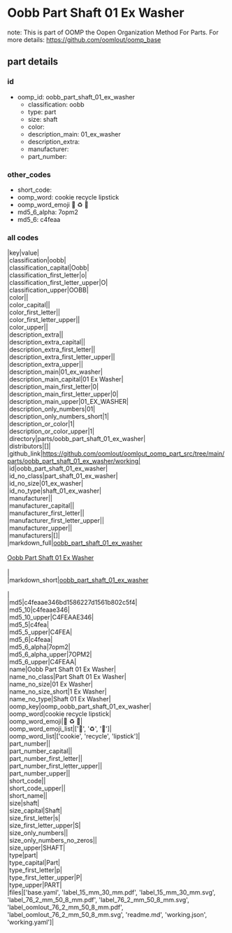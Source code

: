 # Oobb Part Shaft 01 Ex Washer  

note: This is part of OOMP the Oopen Organization Method For Parts. For more details: https://github.com/oomlout/oomp_base

##  part details





### id
* oomp_id: oobb_part_shaft_01_ex_washer
  * classification: oobb
  * type: part
  * size: shaft
  * color: 
  * description_main: 01_ex_washer
  * description_extra: 
  * manufacturer: 
  * part_number: 

### other_codes
* short_code: 
* oomp_word: cookie recycle lipstick
* oomp_word_emoji :cookie: :recycle: :lipstick:
* md5_6_alpha: 7opm2
* md5_6: c4feaa

### all codes 
|key|value|  
|classification|oobb|  
|classification_capital|Oobb|  
|classification_first_letter|o|  
|classification_first_letter_upper|O|  
|classification_upper|OOBB|  
|color||  
|color_capital||  
|color_first_letter||  
|color_first_letter_upper||  
|color_upper||  
|description_extra||  
|description_extra_capital||  
|description_extra_first_letter||  
|description_extra_first_letter_upper||  
|description_extra_upper||  
|description_main|01_ex_washer|  
|description_main_capital|01 Ex Washer|  
|description_main_first_letter|0|  
|description_main_first_letter_upper|0|  
|description_main_upper|01_EX_WASHER|  
|description_only_numbers|01|  
|description_only_numbers_short|1|  
|description_or_color|1|  
|description_or_color_upper|1|  
|directory|parts/oobb_part_shaft_01_ex_washer|  
|distributors|[]|  
|github_link|https://github.com/oomlout/oomlout_oomp_part_src/tree/main/parts/oobb_part_shaft_01_ex_washer/working|  
|id|oobb_part_shaft_01_ex_washer|  
|id_no_class|part_shaft_01_ex_washer|  
|id_no_size|01_ex_washer|  
|id_no_type|shaft_01_ex_washer|  
|manufacturer||  
|manufacturer_capital||  
|manufacturer_first_letter||  
|manufacturer_first_letter_upper||  
|manufacturer_upper||  
|manufacturers|[]|  
|markdown_full|[oobb_part_shaft_01_ex_washer](https://github.com/oomlout/oomlout_oomp_part_src/tree/main/parts/oobb_part_shaft_01_ex_washer/working)<br>[](https://github.com/oomlout/oomlout_oomp_part_src/tree/main/parts/oobb_part_shaft_01_ex_washer/working)<br>[Oobb Part Shaft 01 Ex Washer](https://github.com/oomlout/oomlout_oomp_part_src/tree/main/parts/oobb_part_shaft_01_ex_washer/working)<br><br>|  
|markdown_short|[oobb_part_shaft_01_ex_washer](https://github.com/oomlout/oomlout_oomp_part_src/tree/main/parts/oobb_part_shaft_01_ex_washer/working)<br><br>|  
|md5|c4feaae346bd1586227d1561b802c5f4|  
|md5_10|c4feaae346|  
|md5_10_upper|C4FEAAE346|  
|md5_5|c4fea|  
|md5_5_upper|C4FEA|  
|md5_6|c4feaa|  
|md5_6_alpha|7opm2|  
|md5_6_alpha_upper|7OPM2|  
|md5_6_upper|C4FEAA|  
|name|Oobb Part Shaft 01 Ex Washer|  
|name_no_class|Part Shaft 01 Ex Washer|  
|name_no_size|01 Ex Washer|  
|name_no_size_short|1 Ex Washer|  
|name_no_type|Shaft 01 Ex Washer|  
|oomp_key|oomp_oobb_part_shaft_01_ex_washer|  
|oomp_word|cookie recycle lipstick|  
|oomp_word_emoji|:cookie: :recycle: :lipstick:|  
|oomp_word_emoji_list|[':cookie:', ':recycle:', ':lipstick:']|  
|oomp_word_list|['cookie', 'recycle', 'lipstick']|  
|part_number||  
|part_number_capital||  
|part_number_first_letter||  
|part_number_first_letter_upper||  
|part_number_upper||  
|short_code||  
|short_code_upper||  
|short_name||  
|size|shaft|  
|size_capital|Shaft|  
|size_first_letter|s|  
|size_first_letter_upper|S|  
|size_only_numbers||  
|size_only_numbers_no_zeros||  
|size_upper|SHAFT|  
|type|part|  
|type_capital|Part|  
|type_first_letter|p|  
|type_first_letter_upper|P|  
|type_upper|PART|  
|files|['base.yaml', 'label_15_mm_30_mm.pdf', 'label_15_mm_30_mm.svg', 'label_76_2_mm_50_8_mm.pdf', 'label_76_2_mm_50_8_mm.svg', 'label_oomlout_76_2_mm_50_8_mm.pdf', 'label_oomlout_76_2_mm_50_8_mm.svg', 'readme.md', 'working.json', 'working.yaml']|  
